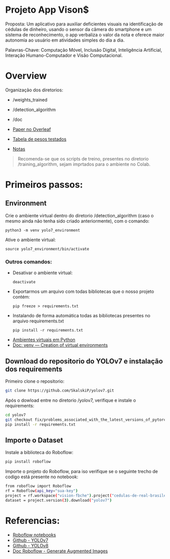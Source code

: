 # Projeto App Vison$

Proposta: Um aplicativo para auxiliar deficientes visuais na identificação de cédulas de dinheiro, usando o sensor da câmera do smartphone e um sistema de reconhecimento, o app verbaliza o valor da nota e oferece maior autonomia ao usuário em atividades simples do dia a dia.

Palavras-Chave: Computação Móvel, Inclusão Digital, Inteligência Artificial, Interação Humano-Computador e Visão Computacional.

# Overview

Organização dos diretorios:
- /weights_trained
- /detection_algorithm
- /doc

- [Paper no Overleaf](https://www.overleaf.com/read/qsrfmnhvzrdv#1fb1a9)
- [Tabela de pesos testados](https://docs.google.com/spreadsheets/d/1qQWjE0bRPcIuYDuA-tXGYIFENlgSXxBJwYTWF7itZHY/edit?usp=sharing)
- [Notas](https://docs.google.com/document/d/1o4Y88ro4Ai_DdEM-NswhRqFp_U7o71gf_jGCvHdvslA/edit?usp=drive_link)

> Recomenda-se que os scripts de treino, presentes no diretorio /training_algorithm, sejam imprtados para o ambiente no Colab.

# Primeiros passos:

##  Environment
Crie o ambiente virtual dentro do diretorio /detection_algorithm (caso o mesmo ainda não tenha sido criado anteriormente), com o comando:
```copy
python3 -m venv yolo7_environment
```
Ative o ambiente virtual:
```
source yolo7_environment/bin/activate 
```
### Outros comandos:
- Desativar o ambiente virtual:
    ```
    deactivate
    ```
- Exportarmos um arquivo com todas bibliotecas que o nosso projeto contém:
    ```
    pip freeze > requirements.txt
    ```
- Instalando de forma automática todas as bibliotecas presentes no arquivo requirements.txt
    ```
    pip install -r requirements.txt  
    ```
- [Ambientes virtuais em Python](https://www.alura.com.br/artigos/ambientes-virtuais-em-python)
- [Doc: venv — Creation of virtual environments](https://docs.python.org/3/library/venv.html)

## Download do repositorio do YOLOv7 e instalação dos requirements
Primeiro clone o repositorio:
~~~bash
git clone https://github.com/SkalskiP/yolov7.git
~~~
Após o dowload entre no diretorio /yolov7, verifique e instale o requirements:
~~~bash
cd yolov7
git checkout fix/problems_associated_with_the_latest_versions_of_pytorch_and_numpy
pip install -r requirements.txt
~~~

## Importe o Dataset
Instale a biblioteca do Roboflow:
 ~~~bash
pip install roboflow
~~~

Importe o projeto do Roboflow, para iso verifique se o seguinte trecho de codigo está presente no notebook:
~~~bash
from roboflow import Roboflow
rf = Roboflow(api_key="sua-key")
project = rf.workspace("vision-fbche").project("cedulas-de-real-brasileiro")
dataset = project.version(3).download("yolov7")
~~~

# Referencias:
- [Roboflow notebooks](https://github.com/roboflow/notebooks)
- [Github - YOLOv7](https://github.com/WongKinYiu/yolov7)
- [Github - YOLOv8](https://github.com/ultralytics/ultralytics)
- [Doc Roboflow - Generate Augmented Images](https://docs.roboflow.com/datasets/image-augmentation)
